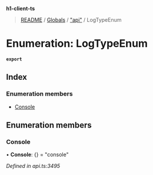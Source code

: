 **h1-client-ts**

> [README](../README.md) / [Globals](../globals.md) / ["api"](../modules/_api_.md) / LogTypeEnum

# Enumeration: LogTypeEnum

**`export`** 

## Index

### Enumeration members

* [Console](_api_.logtypeenum.md#console)

## Enumeration members

### Console

•  **Console**: {} = "console"

*Defined in api.ts:3495*

